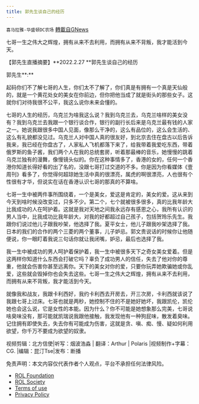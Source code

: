 ```yaml
---
title: 郭先生谈自己的经历
---
```

`喜马拉雅-华盛顿DC农场` [轉載自GNews](https://gnews.org/zh-hans/2128620/)

七哥一生之伟大之辉煌，拥有从来不去利用，而拥有从来不背叛，我才能活到今天。

【郭先生直播摘要】**2022.2.27 **郭先生谈自己的经历

郭先生**:**

起码你们不了解七哥的人生，你们太不了解了，你们真是有拥有一个真是天仙般的，就是一个黄花处女的美女在你前边，但你把他当成了就是街头的那些女子。这就你们对待我很不公平，我这么说你未来会懂的。

七哥的人生的经历，乌克兰为啥我这么说？我到乌克兰去，乌克兰啥样的美女没有？我到乌克兰去我跟一个银行谈合作，银行的副行长后来是乌克兰最有钱的人家之一。她说我跟很多中国人见面，像那么干净的，这么有品位的，这么会生活的、这么有礼貌都没见过。乌克兰人对中国人真的很友好，到北京去住在盘古以后告诉我来，我已经在你盘古了，人家私人飞机都落下来了，给我带着我爱吃东西，带着俄罗斯的鱼子酱，我们两个人在我的总统套房，听着那最棒的音乐，她慢慢的跳着乌克兰独有的漫舞，像慢镜头似的。你在这种事情多了，香港的女的，任何一个香港你知道长得好看的出了名的，没跟七哥打过交道的不多。你是因为你看媒体《壹周刊》看多了，你觉得何超琼她生活中真的很漂亮，属虎的啊很漂亮，人也很有个性很有才华，但说实在话在香港认识七哥的那真的不算啥。

七哥一生中被两件事所围绕着，一个是美女，爱这是肯定的，美女的爱。这从来到今天到啥时候没改变过，只多不少。第二个，七个就被很多很多，真的比我年龄大比我成功的人在呵护着。这就是我对天地之间我永远存有感恩之心，我所有认识的男人当中，比我成功比我年龄大，对我的好都超过自己孩子，包括贺玲乐先生。我跟你们说过他儿子跟我吵架，他选择了我。夏平女士，他儿子跟我吵架选择了我。日本的我们的合作的两个三菱的两个董事，儿子妒忌。郭文贵说话的时候你让他随便说，你一眼盯着我说三句话你就让我闭嘴，妒忌，最后也选择了我。

我一生中被成功的男人呵护着保护着，我一生中被很多天下之奇女美女爱着。但是这两样你知道什么东西会打破它吗？辜负了成功男人的信任，失去了他对你的尊重，他就会伤害你甚至远离你。天下的美女对你的爱，只要你玩弄她欺骗她或你乱爱，这些就会毁掉你也会失去这些。七哥一生之伟大之辉煌，拥有从来不去利用，而拥有从来不背叛，我才能活到今天。

就像我和战友，我跟卡利西好，我约卡利西去开房去，开三次房，卡利西就该说了我跟七哥上过床。七哥也就是两秒，她控制不住的不是她好她坏，我跟凯伦，凯伦她也会这么说，它是女性的本能。因为什么？你不可能是她想象那么完美，七哥说啥臭味没有，那可能就凯瑞说我跟他接触，我发现他有一种狗屁味，散发着臭味。记住拥有即使失去，失去你有可能成为伤害，这就是贪、嗔、痴、慢、疑如何利用欲望，你千万不要成为欲望的奴隶。

视频剪辑：北方信使|听写：烟波浩淼 | 翻译：Arthur | Polaris |视频制作+字幕：CG. |编辑：昆汀Tse|发布：断播

 

免责声明：本文内容仅代表作者个人观点，平台不承担任何法律风险。

- [ROL Foundation](https://rolfoundation.org/)
- [ROL Society](https://rolsociety.org/)
- [Terms of use](https://gnews.org/terms-of-use-3/)
- [Privacy Policy](https://gnews.org/privacy-policy/)
